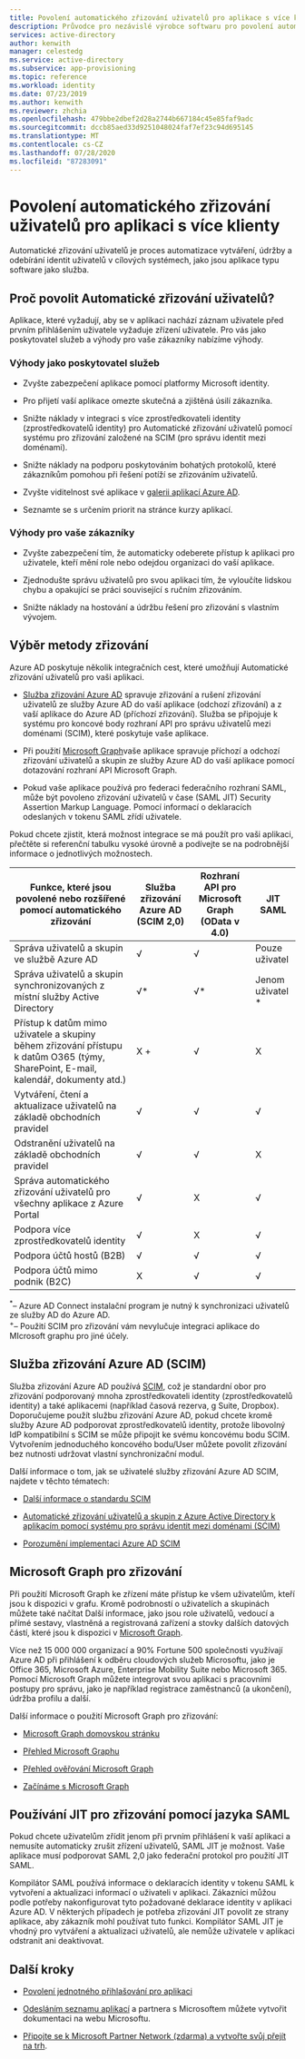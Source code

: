 ```yaml
---
title: Povolení automatického zřizování uživatelů pro aplikace s více klienty – Azure AD
description: Průvodce pro nezávislé výrobce softwaru pro povolení automatického zřizování
services: active-directory
author: kenwith
manager: celestedg
ms.service: active-directory
ms.subservice: app-provisioning
ms.topic: reference
ms.workload: identity
ms.date: 07/23/2019
ms.author: kenwith
ms.reviewer: zhchia
ms.openlocfilehash: 479bbe2dbef2d28a2744b667184c45e85faf9adc
ms.sourcegitcommit: dccb85aed33d9251048024faf7ef23c94d695145
ms.translationtype: MT
ms.contentlocale: cs-CZ
ms.lasthandoff: 07/28/2020
ms.locfileid: "87283091"
---
```

# <a name="enable-automatic-user-provisioning-for-your-multi-tenant-application"></a>Povolení automatického zřizování uživatelů pro aplikaci s více klienty

Automatické zřizování uživatelů je proces automatizace vytváření, údržby a odebírání identit uživatelů v cílových systémech, jako jsou aplikace typu software jako služba.

## <a name="why-enable-automatic-user-provisioning"></a>Proč povolit Automatické zřizování uživatelů?

Aplikace, které vyžadují, aby se v aplikaci nachází záznam uživatele před prvním přihlášením uživatele vyžaduje zřízení uživatele. Pro vás jako poskytovatel služeb a výhody pro vaše zákazníky nabízíme výhody.

### <a name="benefits-to-you-as-the-service-provider"></a>Výhody jako poskytovatel služeb

* Zvyšte zabezpečení aplikace pomocí platformy Microsoft identity.

* Pro přijetí vaší aplikace omezte skutečná a zjištěná úsilí zákazníka.

* Snižte náklady v integraci s více zprostředkovateli identity (zprostředkovatelů identity) pro Automatické zřizování uživatelů pomocí systému pro zřizování založené na SCIM (pro správu identit mezi doménami).

* Snižte náklady na podporu poskytováním bohatých protokolů, které zákazníkům pomohou při řešení potíží se zřizováním uživatelů.

* Zvyšte viditelnost své aplikace v [galerii aplikací Azure AD](https://azuremarketplace.microsoft.com/marketplace/apps).

* Seznamte se s určením priorit na stránce kurzy aplikací.

### <a name="benefits-to-your-customers"></a>Výhody pro vaše zákazníky

* Zvyšte zabezpečení tím, že automaticky odeberete přístup k aplikaci pro uživatele, kteří mění role nebo odejdou organizaci do vaší aplikace.

* Zjednodušte správu uživatelů pro svou aplikaci tím, že vyloučíte lidskou chybu a opakující se práci související s ručním zřizováním.

* Snižte náklady na hostování a údržbu řešení pro zřizování s vlastním vývojem.

## <a name="choose-a-provisioning-method"></a>Výběr metody zřizování

Azure AD poskytuje několik integračních cest, které umožňují Automatické zřizování uživatelů pro vaši aplikaci.

* [Služba zřizování Azure AD](../app-provisioning/user-provisioning.md) spravuje zřizování a rušení zřizování uživatelů ze služby Azure AD do vaší aplikace (odchozí zřizování) a z vaší aplikace do Azure AD (příchozí zřizování). Služba se připojuje k systému pro koncové body rozhraní API pro správu uživatelů mezi doménami (SCIM), které poskytuje vaše aplikace.

* Při použití [Microsoft Graph](https://docs.microsoft.com/graph/)vaše aplikace spravuje příchozí a odchozí zřizování uživatelů a skupin ze služby Azure AD do vaší aplikace pomocí dotazování rozhraní API Microsoft Graph.

* Pokud vaše aplikace používá pro federaci federačního rozhraní SAML, může být povoleno zřizování uživatelů v čase (SAML JIT) Security Assertion Markup Language. Pomocí informací o deklaracích odeslaných v tokenu SAML zřídí uživatele.

Pokud chcete zjistit, která možnost integrace se má použít pro vaši aplikaci, přečtěte si referenční tabulku vysoké úrovně a podívejte se na podrobnější informace o jednotlivých možnostech.

| Funkce, které jsou povolené nebo rozšířené pomocí automatického zřizování| Služba zřizování Azure AD (SCIM 2,0)| Rozhraní API pro Microsoft Graph (OData v 4.0)| JIT SAML |
|---|---|---|---|
| Správa uživatelů a skupin ve službě Azure AD| √| √| Pouze uživatel |
| Správa uživatelů a skupin synchronizovaných z místní služby Active Directory| √*| √*| Jenom uživatel * |
| Přístup k datům mimo uživatele a skupiny během zřizování přístupu k datům O365 (týmy, SharePoint, E-mail, kalendář, dokumenty atd.)| X +| √| X |
| Vytváření, čtení a aktualizace uživatelů na základě obchodních pravidel| √| √| √ |
| Odstranění uživatelů na základě obchodních pravidel| √| √| X |
| Správa automatického zřizování uživatelů pro všechny aplikace z Azure Portal| √| X| √ |
| Podpora více zprostředkovatelů identity| √| X| √ |
| Podpora účtů hostů (B2B)| √| √| √ |
| Podpora účtů mimo podnik (B2C)| X| √| √ |

<sup>*</sup>– Azure AD Connect instalační program je nutný k synchronizaci uživatelů ze služby AD do Azure AD.  
<sup>+</sup >– Použití SCIM pro zřizování vám nevylučuje integraci aplikace do MIcrosoft graphu pro jiné účely.

## <a name="azure-ad-provisioning-service-scim"></a>Služba zřizování Azure AD (SCIM)

Služba zřizování Azure AD používá [SCIM](https://aka.ms/SCIMOverview), což je standardní obor pro zřizování podporovaný mnoha zprostředkovateli identity (zprostředkovatelů identity) a také aplikacemi (například časová rezerva, g Suite, Dropbox). Doporučujeme použít službu zřizování Azure AD, pokud chcete kromě služby Azure AD podporovat zprostředkovatelů identity, protože libovolný IdP kompatibilní s SCIM se může připojit ke svému koncovému bodu SCIM. Vytvořením jednoduchého koncového bodu/User můžete povolit zřizování bez nutnosti udržovat vlastní synchronizační modul. 

Další informace o tom, jak se uživatelé služby zřizování Azure AD SCIM, najdete v těchto tématech: 

* [Další informace o standardu SCIM](https://aka.ms/SCIMOverview)

* [Automatické zřizování uživatelů a skupin z Azure Active Directory k aplikacím pomocí systému pro správu identit mezi doménami (SCIM)](../app-provisioning/use-scim-to-provision-users-and-groups.md)

* [Porozumění implementaci Azure AD SCIM](../app-provisioning/use-scim-to-provision-users-and-groups.md)

## <a name="microsoft-graph-for-provisioning"></a>Microsoft Graph pro zřizování

Při použití Microsoft Graph ke zřízení máte přístup ke všem uživatelům, kteří jsou k dispozici v grafu. Kromě podrobností o uživatelích a skupinách můžete také načítat Další informace, jako jsou role uživatelů, vedoucí a přímé sestavy, vlastněná a registrovaná zařízení a stovky dalších datových částí, které jsou k dispozici v [Microsoft Graph](https://docs.microsoft.com/graph/api/overview?view=graph-rest-1.0). 

Více než 15 000 000 organizací a 90% Fortune 500 společnosti využívají Azure AD při přihlášení k odběru cloudových služeb Microsoftu, jako je Office 365, Microsoft Azure, Enterprise Mobility Suite nebo Microsoft 365. Pomocí Microsoft Graph můžete integrovat svou aplikaci s pracovními postupy pro správu, jako je například registrace zaměstnanců (a ukončení), údržba profilu a další. 

Další informace o použití Microsoft Graph pro zřizování:

* [Microsoft Graph domovskou stránku](https://developer.microsoft.com/graph)

* [Přehled Microsoft Graphu](https://docs.microsoft.com/graph/overview)

* [Přehled ověřování Microsoft Graph](https://docs.microsoft.com/graph/auth/)

* [Začínáme s Microsoft Graph](https://developer.microsoft.com/graph/get-started)

## <a name="using-saml-jit-for-provisioning"></a>Používání JIT pro zřizování pomocí jazyka SAML

Pokud chcete uživatelům zřídit jenom při prvním přihlášení k vaší aplikaci a nemusíte automaticky zrušit zřízení uživatelů, SAML JIT je možnost. Vaše aplikace musí podporovat SAML 2,0 jako federační protokol pro použití JIT SAML.

Kompilátor SAML používá informace o deklaracích identity v tokenu SAML k vytvoření a aktualizaci informací o uživateli v aplikaci. Zákazníci můžou podle potřeby nakonfigurovat tyto požadované deklarace identity v aplikaci Azure AD. V některých případech je potřeba zřizování JIT povolit ze strany aplikace, aby zákazník mohl používat tuto funkci. Kompilátor SAML JIT je vhodný pro vytváření a aktualizaci uživatelů, ale nemůže uživatele v aplikaci odstranit ani deaktivovat.

## <a name="next-steps"></a>Další kroky

* [Povolení jednotného přihlašování pro aplikaci](../manage-apps/isv-sso-content.md)

* [Odesláním seznamu aplikací](https://microsoft.sharepoint.com/teams/apponboarding/Apps/SitePages/Default.aspx) a partnera s Microsoftem můžete vytvořit dokumentaci na webu Microsoftu.

* [Připojte se k Microsoft Partner Network (zdarma) a vytvořte svůj přejít na trh](https://partner.microsoft.com/explore/commercial).
